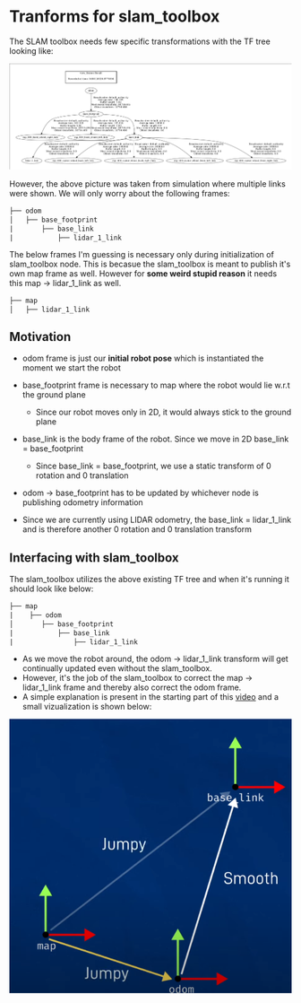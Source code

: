# Tranforms for slam_toolbox

The SLAM toolbox needs few specific transformations with the TF tree looking like:

![](./TF_tree.png)

However, the above picture was taken from simulation where multiple links were shown. We will
only worry about the following frames:

```
├── odom
│   ├── base_footprint
|       ├── base_link
|           ├── lidar_1_link
```

The below frames I'm guessing is necessary only during initialization of slam_toolbox node.
This is becasue the slam_toolbox is meant to publish it's own map frame as well. However for
**some weird stupid reason** it needs this map -> lidar_1_link as well.
```
├── map
│   ├── lidar_1_link
```

## Motivation

- odom frame is just our **initial robot pose** which is instantiated the moment we start
    the robot
- base_footprint frame is necessary to map where the robot would lie w.r.t the ground plane
    - Since our robot moves only in 2D, it would always stick to the ground plane
- base_link is the body frame of the robot. Since we move in 2D base_link = base_footprint
    - Since base_link = base_footprint, we use a static transform of 0 rotation and 0 translation

- odom -> base_footprint has to be updated by whichever node is publishing odometry information
- Since we are currently using LIDAR odometry, the base_link = lidar_1_link and is therefore
    another 0 rotation and 0 translation transform

## Interfacing with slam_toolbox

The slam_toolbox utilizes the above existing TF tree and when it's running it should look like
below:

```
├── map
|    ├── odom
│       ├── base_footprint
|           ├── base_link
|               ├── lidar_1_link
```

- As we move the robot around, the odom -> lidar_1_link transform will get continually updated
even without the slam_toolbox.
- However, it's the job of the slam_toolbox to correct the map -> lidar_1_link frame and thereby
    also correct the odom frame.
- A simple explanation is present in the starting part of this [video](https://www.youtube.com/watch?v=ZaiA3hWaRzE&t=1033s&ab_channel=ArticulatedRobotics) and a small vizualization is shown below:

![](./tf2_slam_toolbox.png)